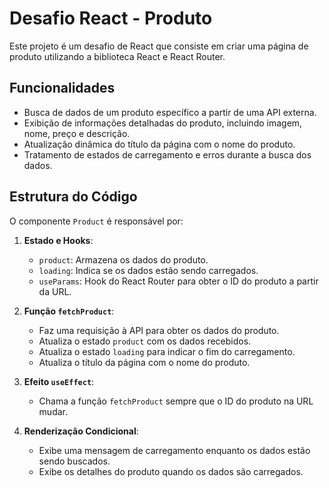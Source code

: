 # Desafio React - Produto

Este projeto é um desafio de React que consiste em criar uma página de produto utilizando a biblioteca React e React Router.

## Funcionalidades

- Busca de dados de um produto específico a partir de uma API externa.
- Exibição de informações detalhadas do produto, incluindo imagem, nome, preço e descrição.
- Atualização dinâmica do título da página com o nome do produto.
- Tratamento de estados de carregamento e erros durante a busca dos dados.

## Estrutura do Código

O componente `Product` é responsável por:

1. **Estado e Hooks**:
     - `product`: Armazena os dados do produto.
     - `loading`: Indica se os dados estão sendo carregados.
     - `useParams`: Hook do React Router para obter o ID do produto a partir da URL.

2. **Função `fetchProduct`**:
     - Faz uma requisição à API para obter os dados do produto.
     - Atualiza o estado `product` com os dados recebidos.
     - Atualiza o estado `loading` para indicar o fim do carregamento.
     - Atualiza o título da página com o nome do produto.

3. **Efeito `useEffect`**:
     - Chama a função `fetchProduct` sempre que o ID do produto na URL mudar.

4. **Renderização Condicional**:
     - Exibe uma mensagem de carregamento enquanto os dados estão sendo buscados.
     - Exibe os detalhes do produto quando os dados são carregados.



